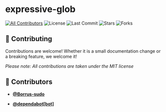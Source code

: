 <!-- DO NOT REMOVE - contributor_list:data:start:["Borrus-sudo", "dependabot[bot]"]:end -->
# expressive-glob

[![All Contributors](https://img.shields.io/github/contributors/Borrus-sudo/expressive-glob?color=orange)](#contributors-)
![License](https://img.shields.io/github/license/Borrus-sudo/expressive-glob?label=License)
![Last Commit](https://img.shields.io/github/last-commit/Borrus-sudo/expressive-glob?label=Last%20Commit)
![Stars](https://img.shields.io/github/stars/Borrus-sudo/expressive-glob)
![Forks](https://img.shields.io/github/forks/Borrus-sudo/expressive-glob)

## 🎉 Contributing
Contributions are welcome! Whether it is a small documentation change or a breaking feature, we welcome it!

_Please note: All contributions are taken under the MIT license_
<!-- prettier-ignore-start -->
<!-- DO NOT REMOVE - contributor_list:start -->
## 👥 Contributors


- **[@Borrus-sudo](https://github.com/Borrus-sudo)**

- **[@dependabot[bot]](https://github.com/apps/dependabot)**

<!-- DO NOT REMOVE - contributor_list:end -->
<!-- prettier-ignore-end -->